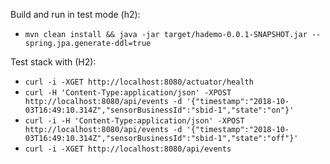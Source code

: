 Build and run in test mode (h2):  
- `mvn clean install && java -jar target/hademo-0.0.1-SNAPSHOT.jar --spring.jpa.generate-ddl=true`

Test stack with (H2):  
- `curl -i -XGET http://localhost:8080/actuator/health`
- `curl -H 'Content-Type:application/json' -XPOST http://localhost:8080/api/events -d '{"timestamp":"2018-10-03T16:49:10.314Z","sensorBusinessId":"sbid-1","state":"on"}'`
- `curl -i -H 'Content-Type:application/json' -XPOST http://localhost:8080/api/events -d '{"timestamp":"2018-10-03T16:49:10.314Z","sensorBusinessId":"sbid-1","state":"off"}'`
- `curl -i -XGET http://localhost:8080/api/events`